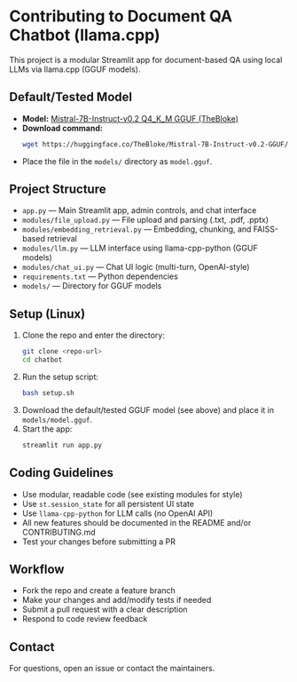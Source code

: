 # Contributing to Document QA Chatbot (llama.cpp)

This project is a modular Streamlit app for document-based QA using local LLMs via llama.cpp (GGUF models).

## Default/Tested Model

- **Model:** [Mistral-7B-Instruct-v0.2 Q4_K_M GGUF (TheBloke)](https://huggingface.co/TheBloke/Mistral-7B-Instruct-v0.2-GGUF/resolve/main/mistral-7b-instruct-v0.2.Q4_K_M.gguf)
- **Download command:**
  ```bash
  wget https://huggingface.co/TheBloke/Mistral-7B-Instruct-v0.2-GGUF/resolve/main/mistral-7b-instruct-v0.2.Q4_K_M.gguf -O models/model.gguf
  ```
- Place the file in the `models/` directory as `model.gguf`.

## Project Structure

- `app.py` — Main Streamlit app, admin controls, and chat interface
- `modules/file_upload.py` — File upload and parsing (.txt, .pdf, .pptx)
- `modules/embedding_retrieval.py` — Embedding, chunking, and FAISS-based retrieval
- `modules/llm.py` — LLM interface using llama-cpp-python (GGUF models)
- `modules/chat_ui.py` — Chat UI logic (multi-turn, OpenAI-style)
- `requirements.txt` — Python dependencies
- `models/` — Directory for GGUF models

## Setup (Linux)

1. Clone the repo and enter the directory:
   ```bash
   git clone <repo-url>
   cd chatbot
   ```
2. Run the setup script:
   ```bash
   bash setup.sh
   ```
3. Download the default/tested GGUF model (see above) and place it in `models/model.gguf`.
4. Start the app:
   ```bash
   streamlit run app.py
   ```

## Coding Guidelines
- Use modular, readable code (see existing modules for style)
- Use `st.session_state` for all persistent UI state
- Use `llama-cpp-python` for LLM calls (no OpenAI API)
- All new features should be documented in the README and/or CONTRIBUTING.md
- Test your changes before submitting a PR

## Workflow
- Fork the repo and create a feature branch
- Make your changes and add/modify tests if needed
- Submit a pull request with a clear description
- Respond to code review feedback

## Contact
For questions, open an issue or contact the maintainers. 